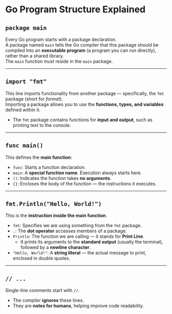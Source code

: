 # Go Program Structure Explained

## `package main`

Every Go program starts with a package declaration.  
A package named `main` tells the Go compiler that this package should be compiled into an **executable program** (a program you can run directly), rather than a shared library.  
The `main` function must reside in the `main` package.

---

## `import "fmt"`

This line imports functionality from another package — specifically, the `fmt` package (short for *format*).  
Importing a package allows you to use the **functions, types, and variables** defined within it.

- The `fmt` package contains functions for **input and output**, such as printing text to the console.

---

## `func main()`

This defines the **main function**:

- `func`: Starts a function declaration.
- `main`: A **special function name**. Execution always starts here.
- `()`: Indicates the function takes **no arguments**.
- `{}`: Encloses the body of the function — the instructions it executes.

---

## `fmt.Println("Hello, World!")`

This is the **instruction inside the main function**.

- `fmt`: Specifies we are using something from the `fmt` package.
- `.`: The **dot operator** accesses members of a package.
- `Println`: The function we are calling — it stands for **Print Line**.
  - It prints its arguments to the **standard output** (usually the terminal), followed by a **newline character**.
- `"Hello, World!"`: A **string literal** — the actual message to print, enclosed in double quotes.

---

## `// ...`

Single-line comments start with `//`.

- The compiler **ignores** these lines.
- They are **notes for humans**, helping improve code readability.
